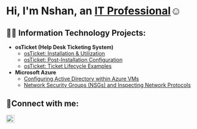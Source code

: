 <h1>Hi, I'm Nshan, an <a href="https://linkedin.com/in/NshanNalchadzhyan">IT Professional</a>☺</h1>

<h2>👨‍💻 Information Technology Projects:</h2>

- <b>osTicket (Help Desk Ticketing System)</b>
  - [osTicket: Installation & Utilization](https://github.com/NshanNalchadzhyan/osticket-prereqs)
  - [osTicket: Post-Installation Configuration](https://github.com/NshanNalchadzhyan/post-install-config)
  - [osTicket: Ticket Lifecycle Examples](https://github.com/NshanNalchadzhyan/ticket-lifecycle)
- <b>Microsoft Azure</b>
  - [Configuring Active Directory within Azure VMs](https://github.com/NshanNalchadzhyan/configure-ad)
  - [Network Security Groups (NSGs) and Inspecting Network Protocols](https://github.com/NshanNalchadzhyan/azure-network-protocols)

<h2>🤳Connect with me:</h2>

[<img align="left" alt="NshanNalchadzhyan | LinkedIn" width="22px" src="https://cdn.jsdelivr.net/npm/simple-icons@v3/icons/linkedin.svg" />][linkedin]

[linkedin]: https://linkedin.com/in/NshanNalchadzhyan

